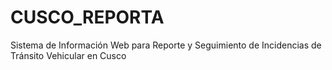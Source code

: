 # CUSCO_REPORTA
Sistema de Información Web para Reporte y Seguimiento de Incidencias de Tránsito Vehicular en Cusco
